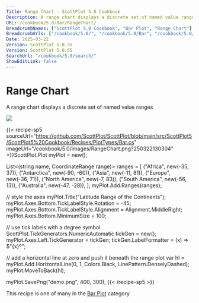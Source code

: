 ```yaml
---
Title: Range Chart - ScottPlot 5.0 Cookbook
Description: A range chart displays a discrete set of named value ranges
URL: /cookbook/5.0/Bar/RangeChart/
BreadcrumbNames: ["ScottPlot 5.0 Cookbook", "Bar Plot", "Range Chart"]
BreadcrumbUrls: ["/cookbook/5.0/", "/cookbook/5.0/Bar", "/cookbook/5.0/Bar/RangeChart"]
Date: 2025-03-22
Version: ScottPlot 5.0.55
Version: ScottPlot 5.0.55
SearchUrl: "/cookbook/5.0/search/"
ShowEditLink: false
---
```



<div class='d-flex align-items-center mt-5'>
<h1 class='me-2 text-dark my-0 border-0'>Range Chart</h1>
</div>

A range chart displays a discrete set of named value ranges

[![](/cookbook/5.0/images/RangeChart.png?250322130304)](/cookbook/5.0/images/RangeChart.png?250322130304)

{{< recipe-sp5 sourceUrl="https://github.com/ScottPlot/ScottPlot/blob/main/src/ScottPlot5/ScottPlot5%20Cookbook/Recipes/PlotTypes/Bar.cs" imageUrl="/cookbook/5.0/images/RangeChart.png?250322130304" >}}ScottPlot.Plot myPlot = new();

List&lt;(string name, CoordinateRange range)&gt; ranges =
[
    ("Africa", new(-35, 37)),
    ("Antarctica", new(-90, -60)),
    ("Asia", new(-11, 81)),
    ("Europe", new(-36, 71)),
    ("North America", new(-7, 83)),
    ("South America", new(-56, 13)),
    ("Australia", new(-47, -28)),
];
myPlot.Add.Ranges(ranges);

// style the axes
myPlot.Title("Latitude Range of the Continents");
myPlot.Axes.Bottom.TickLabelStyle.Rotation = -45;
myPlot.Axes.Bottom.TickLabelStyle.Alignment = Alignment.MiddleRight;
myPlot.Axes.Bottom.MinimumSize = 100;

// use tick labels with a degree symbol
ScottPlot.TickGenerators.NumericAutomatic tickGen = new();
myPlot.Axes.Left.TickGenerator = tickGen;
tickGen.LabelFormatter = (x) =&gt; $"{x}º";

// add a horizontal line at zero and push it beneath the range plot
var hl = myPlot.Add.HorizontalLine(0, 1, Colors.Black, LinePattern.DenselyDashed);
myPlot.MoveToBack(hl);

myPlot.SavePng("demo.png", 400, 300);
{{< /recipe-sp5 >}}

<div class='my-5 text-center'>This recipe is one of many in the <a href='/cookbook/5.0/Bar'>Bar Plot</a> category</div>


